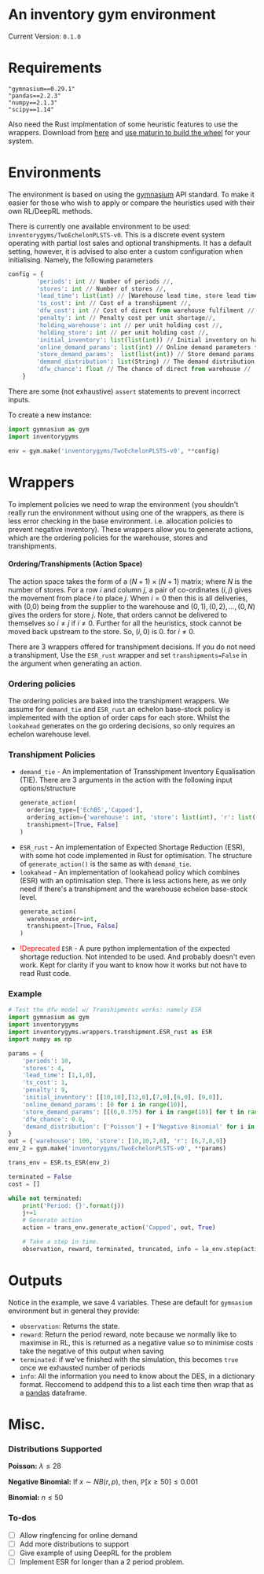 # An inventory gym environment 

Current Version: `0.1.0`

Requirements
============
```
"gymnasium==0.29.1"
"pandas==2.2.3"
"numpy==2.1.3"
"scipy==1.14"
```

Also need the Rust implmentation of some heuristic features to use the wrappers. Download from [here](https://github.com/BenSLowery/wrapper_alternative) and [use maturin to build the wheel](https://github.com/PyO3/maturin) for your system. 

Environments
=============
The environment is based on using the [gymnasium](https://gymnasium.farama.org/) API standard. To make it easier for those who wish to apply or compare the heuristics used with their own RL/DeepRL methods.

There is currently one available environment to be used: `inventorygyms/TwoEchelonPLSTS-v0`. This is a discrete event system operating with partial lost sales and optional transhipments. It has a default setting, however, it is advised to also enter a custom configuration when initialising. Namely, the following parameters
```python
config = {
        'periods': int // Number of periods //,
        'stores': int // Number of stores //,
        'lead_time': list(int) // [Warehouse lead time, store lead time, transhipment lead time]//,
        'ts_cost': int // Cost of a transhipment //,
        'dfw_cost': int // Cost of direct from warehouse fulfilment //,
        'penalty': int // Penalty cost per unit shortage//,
        'holding_warehouse': int // per unit holding cost //,
        'holding_store': int // per unit holding cost //,
        'initial_inventory': list(list(int)) // Initial inventory on hand and due to arrive at warehouse and store // ,
        'online_demand_params': list(int) // Online demand parameters for each period // ,
        'store_demand_params':  list(list(int)) // Store demand params, a list of lists where each list is the stores demand params for each period // ,
        'demand_distribution': list(String) // The demand distribution for the warehouse and then each store // ,
        'dfw_chance': float // The chance of direct from warehouse // ,
    }
```
There are some (not exhaustive) `assert` statements to prevent incorrect inputs. 

To create a new instance:
```python 
import gymnasium as gym
import inventorygyms

env = gym.make('inventorygyms/TwoEchelonPLSTS-v0', **config)
```

Wrappers
===========
To implement policies we need to wrap the environment (you shouldn't really run the environment without using one of the wrappers, as there is less error checking in the base environment. i.e. allocation policies to prevent negative inventory). These wrappers allow you to generate actions, which are the ordering policies for the warehouse, stores and transhipments. 

#### Ordering/Transhipments (Action Space)
The action space takes the form of a $(N+1)\times(N+1)$ matrix; where $N$ is the number of stores. For a row $i$ and column $j$, a pair of co-ordinates $(i,j)$ gives the movement from place $i$ to place $j$. When $i=0$ then this is all deliveries, with (0,0) being from the supplier to the warehouse and $(0,1), (0,2),..., (0,N)$ gives the orders for store $j$. Note, that orders cannot be delivered to themselves so $i\neq j$ if $i\neq 0$. Further for all the heuristics, stock cannot be moved back upstream to the store. So, $(i,0)$ is 0. for $i\neq 0$. 

There are 3 wrappers offered for transhipment decisions. If you do not need a transhipment, Use the `ESR_rust` wrapper and set `transhipments=False` in the argument when generating an action.

### Ordering policies
The ordering policies are baked into the transhipment wrappers. We assume for `demand_tie` and `ESR_rust` an echelon base-stock policy is implemented with the option of order caps for each store. Whilst the `lookahead` generates on the go ordering decisions, so only requires an echelon warehouse level.

### Transhipment Policies
* `demand_tie` - An implementation of Transshipment Inventory Equalisation (TIE). There are 3 arguments in the action with the following input options/structure
  ```python
  generate_action(
    ordering_type=['EchBS','Capped'],
    ordering_action={'warehouse': int, 'store': list(int), 'r': list(int)},
    transhipment=[True, False]
  )
  ```
* `ESR_rust` - An implementation of Expected Shortage Reduction (ESR), with some hot code implemented in Rust for optimisation. The structure of `generate_action()` is the same as with `demand_tie`.
* `lookahead` - An implementation of lookahead policy which combines (ESR) with an optimisation step. There is less actions here, as we only need if there's a transhipment and the warehouse echelon base-stock level.
  ```python 
  generate_action(
    warehouse_order=int,
    transhipment=[True, False]
  )
  ```
* <span style="color:red">!Deprecated</span> `ESR` - A pure python implementation of the expected shortage reduction. Not intended to be used. And probably doesn't even work. Kept for clarity if you want to know how it works but not have to read Rust code.

### Example
```python
# Test the dfw model w/ Transhipments works: namely ESR
import gymnasium as gym
import inventorygyms
import inventorygyms.wrappers.transhipment.ESR_rust as ESR
import numpy as np

params = {
    'periods': 10, 
    'stores': 4,
    'lead_time': [1,1,0],
    'ts_cost': 1,
    'penalty': 9,
    'initial_inventory': [[10,10],[12,0],[7,0],[6,0], [9,0]],
    'online_demand_params': [0 for i in range(10)],
    'store_demand_params': [[(6,0.375) for i in range(10)] for t in range(4)],
    'dfw_chance': 0.8,
    'demand_distribution': ['Poisson'] + ['Negative Binomial' for i in range(4)],
}
out = {'warehouse': 100, 'store': [10,10,7,8], 'r': [6,7,8,9]}
env_2 = gym.make('inventorygyms/TwoEchelonPLSTS-v0', **params)

trans_env = ESR.ts_ESR(env_2)

terminated = False
cost = []

while not terminated:
    print('Period: {}'.format(j))
    j+=1
    # Generate action
    action = trans_env.generate_action('Capped', out, True)

    # Take a step in time.
    observation, reward, terminated, truncated, info = la_env.step(action)
```    
Outputs
====
Notice in the example, we save 4 variables. These are default for `gymnasium` environment but in general they provide:
* `observation`: Returns the state.
* `reward`: Return the period reward, note because we normally like to maximise in RL, this is returned as a negative value so to minimise costs take the negative of this output when saving
* `terminated`: if we've finished with the simulation, this becomes `true` once we exhausted number of periods
* `info`: All the information you need to know about the DES, in a dictionary format. Reccomend to addpend this to a list each time then wrap that as a [pandas](https://pandas.pydata.org/) dataframe. 

Misc.
======
### Distributions Supported
**Poisson:** $\lambda \leq 28$

**Negative Binomial:** If $x\sim NB(r,p)$, then, $\mathbb{P}[x\geq 50]\leq 0.001$

**Binomial:** $n \leq 50$

### To-dos
- [ ] Allow ringfencing for online demand
- [ ] Add more distributions to support
- [ ] Give example of using DeepRL for the problem
- [ ] Implement ESR for longer than a 2 period problem. 